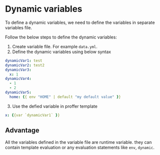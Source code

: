 # Dynamic variables

To define a dynamic variables, we need to define the variables in separate variables file.

Follow the below steps to define the dynamic variables:

1. Create variable file. For example `data.yml`.
2. Define the dynamic variables using below syntax

``` yaml
dynamicVar1: test
dynamicVar2: test2
dynamicVar3:
  x: 1
dynamicVar4:
  - 1
  - 2
dynamicVar5:
  home: {{ env "HOME" | default "my default value" }}

```

3. Use the defied variable in proffer template

``` yaml
x: {{var `dynamicVar1` }}
```


## Advantage

All the variables defined in the variable file are runtime variable. they can contain
template evaluation or any evaluation statements like `env`, `dynamic`.
